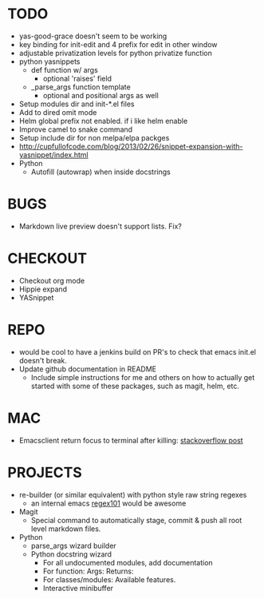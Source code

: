 
# TODO
  * yas-good-grace doesn't seem to be working
  * key binding for init-edit and 4 prefix for edit in other window
  * adjustable privatization levels for python privatize function
  * python yasnippets
      * def function w/ args
          * optional 'raises' field
      * _parse_args function template
          * optional and positional args as well
  * Setup modules dir and init-*.el files
  * Add to dired omit mode
  * Helm global prefix not enabled. if i like helm enable
  * Improve camel to snake command
  * Setup include dir for non melpa/elpa packges
  * http://cupfullofcode.com/blog/2013/02/26/snippet-expansion-with-yasnippet/index.html
  * Python
	  * Autofill (autowrap) when inside docstrings

# BUGS
  * Markdown live preview doesn't support lists. Fix?

# CHECKOUT
  * Checkout org mode
  * Hippie expand
  * YASnippet

# REPO
  * would be cool to have a jenkins build on PR's to check that emacs init.el doesn't break.
  * Update github documentation in README
	  * Include simple instructions for me and others on how to actually get started with some of these packages, such as magit, helm, etc.

# MAC
  * Emacsclient return focus to terminal after killing: [stackoverflow post](https://stackoverflow.com/questions/47496959/how-to-return-focus-to-terminal-after-closing-gui-emacsclient-on-mac-os-x)

# PROJECTS
  * re-builder (or similar equivalent) with python style raw string regexes
	  * an internal emacs [regex101](https://regex101.com/) would be awesome
  * Magit
	  * Special command to automatically stage, commit & push all root level markdown files.
  * Python
	  * parse_args wizard builder
	  * Python docstring wizard
		  * For all undocumented modules, add documentation
		  * For function: Args: Returns:
		  * For classes/modules: Available features.
		  * Interactive minibuffer
